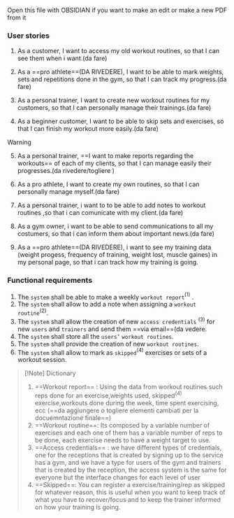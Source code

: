 Open this file with OBSIDIAN if you want to make an edit or make a new PDF from it
### User stories
1. As a customer, I want to access my old workout routines, so that I can see them when i want.(da fare)

2. As a ==pro athlete==(DA RIVEDERE), I want to be able to mark weights, sets and repetitions done in the gym, so that I can track my progress.(da fare)

3. As a personal trainer, I want to create new workout routines for my customers, so that I can personally manage their trainings.(da fare)

4. As a beginner customer, I want to be able to skip sets and exercises, so that I can finish my workout more easily.(da fare)

> [!Warning]
5. As a personal trainer, ==I want to make reports regarding the workouts== of each of my clients, so that I can manage easily their progresses.(da rivedere/togliere )

  6. As a pro athlete, I want to create my own routines, so that I can personally manage myself.(da fare)

7. As a personal trainer, i want to to be able to add notes to workout routines ,so that i can comunicate with my client.(da fare)

8.  As a gym owner, i want to be able to send communications to all my costumers, so that i can inform them about important news.(da fare)

9. As a  ==pro athlete==(DA RIVEDERE), i want to see my training data (weight progess, frequency of training, weight lost, muscle gaines) in my personal page, so that i can track how my training is going.


### Functional requirements 
1. The `system` shall  be able to make a weekly `workout report`$^{(1)}$ .
2. The `system` shall allow to add a note when assigning a `workout routine`$^{(2)}$.
3. The `system` shall allow the creation of new `access credentials` $^{(3)}$ for new `users` and `trainers` and send them ==via email==(da vedere.
4. The `system` shall store all the `users’` `workout routines`.
5. The `system` shall provide the creation of new `workout routines`.
6. The `system` shall allow to mark as `skipped`$^{(4)}$ exercises or sets of a workout session.


> [!Note] Dictionary
> 1.  ==Workout report== : Using the data from workout routines such reps done for an exercise,weights used, skipped$^{(4)}$ exercise,workouts done during the week, time spent exercising, ecc (==da aggiungere o togliere elementi cambiati per la docuemntazione finale==)
> 2. ==Workout routine==: Its composed by a variable number of exercises and each one of them has a variable number of reps to be done, each exercise needs to have a weight target to use.
> 3. ==Access credentials== : we have different types of credentials, one for the receptions that is created by signing up to the service has a gym, and we have a type for users of the gym and trainers that is created by the reception, the access system is the same for everyone but the interface changes for each level of user
> 4. ==Skipped==: You can register a exercise/training/rep as skipped for whatever reason, this is useful when you want to keep track of what you have to recover/focus and to keep the trainer informed on how your training is going.


